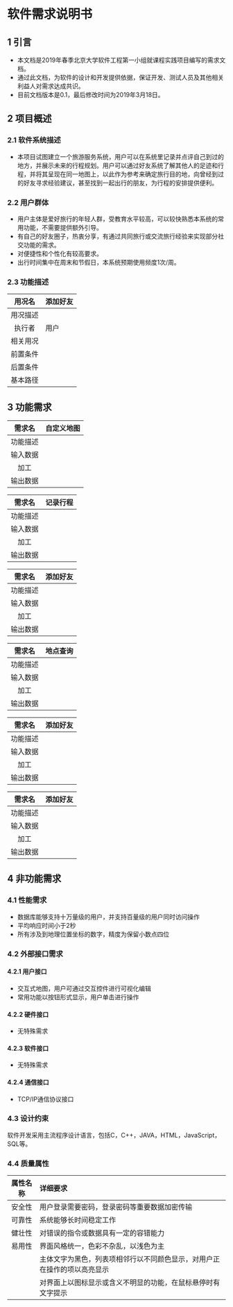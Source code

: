 # 软件需求说明书
## 1 引言
* 本文档是2019年春季北京大学软件工程第一小组就课程实践项目编写的需求文档。
* 通过此文档，为软件的设计和开发提供依据，保证开发、测试人员及其他相关利益人对需求达成共识。
* 目前文档版本是0.1，最后修改时间为2019年3月18日。
## 2 项目概述
### 2.1 软件系统描述
* 本项目试图建立一个旅游服务系统，用户可以在系统里记录并点评自己到过的地方，并展示未来的行程规划。用户可以通过好友系统了解其他人的足迹和行程，并将其呈现在同一地图上，以此作为参考来确定旅行目的地，向曾经到过的好友寻求经验建议，甚至找到一起出行的朋友，为行程的安排提供便利。
### 2.2 用户群体
* 用户主体是爱好旅行的年轻人群，受教育水平较高，可以较快熟悉本系统的常用功能，不需要提供额外引导。
* 有自己的好友圈子，热衷分享，有通过共同旅行或交流旅行经验来实现部分社交功能的需求。
* 对便捷性和个性化有较高要求。
* 出行时间集中在周末和节假日，本系统预期使用频度1次/周。
### 2.3 功能描述
|用况名|添加好友|
|:---:|:---|
|用况描述||
|执行者|用户|
|相关用况||
|前置条件||
|后置条件||
|基本路径||
## 3 功能需求
|需求名|自定义地图|
|:---:|:---|
|功能描述||
|输入数据||
|加工||
|输出数据||

|需求名|记录行程|
|:---:|:---|
|功能描述||
|输入数据||
|加工||
|输出数据||

|需求名|添加好友|
|:---:|:---|
|功能描述||
|输入数据||
|加工||
|输出数据||

|需求名|地点查询|
|:---:|:---|
|功能描述||
|输入数据||
|加工||
|输出数据||

|需求名|添加好友|
|:---:|:---|
|功能描述||
|输入数据||
|加工||
|输出数据||

|需求名|添加好友|
|:---:|:---|
|功能描述||
|输入数据||
|加工||
|输出数据||
## 4 非功能需求
### 4.1 性能需求
* 数据库能够支持十万量级的用户，并支持百量级的用户同时访问操作
* 平均响应时间小于2秒
* 所有涉及到地理位置坐标的数字，精度为保留小数点四位
### 4.2 外部接口需求
#### 4.2.1 用户接口
* 交互式地图，用户可通过交互控件进行可视化编辑
* 常用功能以按钮形式显示，用户单击进行操作
#### 4.2.2 硬件接口
* 无特殊需求
#### 4.2.3 软件接口
* 无特殊需求
#### 4.2.4 通信接口
* TCP/IP通信协议接口 
### 4.3 设计约束
软件开发采用主流程序设计语言，包括C，C++，JAVA，HTML，JavaScript，SQL等。
### 4.4 质量属性
|属性名称|详细要求|
|:---:|:---|
|安全性|用户登录需要密码，登录密码等重要数据加密传输|
|可靠性|系统能够长时间稳定工作|
|健壮性|对错误的指令或数据具有一定的容错能力|
|易用性|界面风格统一，色彩不杂乱，以浅色为主|
||主体文字为黑色，列表项相邻行以不同颜色显示，对用户正在操作的项以高亮显示|
||对界面上以图标显示或含义不明显的功能，在鼠标悬停时有文字提示|
